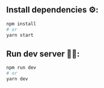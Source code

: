 ## Install dependencies ⚙️:

```bash
npm install
# or
yarn start
```

## Run dev server 🏃‍♂️:

```bash
npm run dev
# or
yarn dev
```
